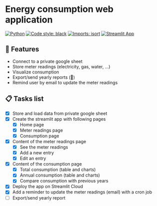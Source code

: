 # Energy consumption web application

[![Python](https://img.shields.io/badge/python-3.10-blue)](https://www.python.org/downloads/release/python-3100/)
[![Code style: black](https://img.shields.io/badge/code%20style-black-000000.svg)](https://github.com/psf/black)
[![Imports: isort](https://img.shields.io/badge/%20imports-isort-%231674b1?style=flat&labelColor=ef8336)](https://timothycrosley.github.io/isort/)
[![Streamlit App](https://static.streamlit.io/badges/streamlit_badge_black_white.svg)](https://e-vdb-app-conso-energie-src01--accueil-8o2hdv.streamlit.app/)

## 🚀 Features

- Connect to a private google sheet
- Store meter readings (electricity, gas, water, ...)
- Visualize consumption
- Export/send yearly reports (🚧)
- Remind user by email to update the meter readings

## 📋 Tasks list

- [x] Store and load data from private google sheet
- [x] Create the streamlit app with following pages
  - [x] Home page
  - [x] Meter readings page
  - [x] Consumption page
- [x] Content of the meter readings page
  - [x] See the meter readings
  - [x] Add a new entry
  - [x] Edit an entry
- [x] Content of the consumption page
  - [x] Total consumption (table and charts)
  - [x] Annual consumption (table and charts)
  - [x] Compare consumption with previous years
- [x] Deploy the app on Streamlit Cloud
- [x] Add a reminder to update the meter readings (email) with a cron job
- [ ] Export/send yearly report
